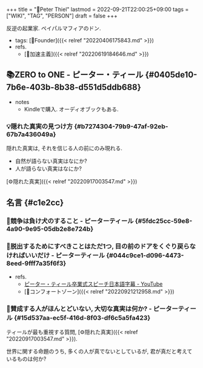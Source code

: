 +++
title = "👨Peter Thiel"
lastmod = 2022-09-21T22:00:25+09:00
tags = ["WIKI", "TAG", "PERSON"]
draft = false
+++

反逆の起業家. ペイパルマフィアのドン.

-   tags: [🔖Founder]({{< relref "20220406175843.md" >}})
-   refs.
    -   [📝加速主義]({{< relref "20220619184646.md" >}})


## 📚ZERO to ONE - ピーター・ティール {#0405de10-7b6e-403b-8b38-d551d5ddb688}

-   notes
    -   Kindleで購入. オーディオブックもある.


### 💡隠れた真実の見つけ方 {#b7274304-79b9-47af-92eb-67b7a436049a}

隠れた真実は, それを信じる人の前にのみ現れる.

-   自然が語らない真実はなにか?
-   人が語らない真実はなにか?

[⚙隠れた真実]({{< relref "20220917003547.md" >}})


## 名言 {#c1e2cc}


### 📜競争は負け犬のすること - ピーターティール {#5fdc25cc-59e8-4a90-9e95-05db2e8e724b}


### 📜脱出するためにすべきことはただ1つ, 目の前のドアをくぐり戻らなければいいだけ - ピーターティール {#044c9ce1-d096-4473-8eed-9fff7a35f6f3}

-   refs.
    -   [ピーター・ティール卒業式スピーチ日本語字幕 - YouTube](https://www.youtube.com/watch?v=sepRIIQvWyE)
    -   [📝コンフォートゾーン]({{< relref "20220921212958.md" >}})


### 📜賛成する人がほんとどいない, 大切な真実は何か? - ピーターティール {#15d537aa-ec5f-416d-8f03-df6c5a5fa423}

ティールが最も重視する質問, [⚙隠れた真実]({{< relref "20220917003547.md" >}}).

世界に関する命題のうち, 多くの人が真でないとしているが, 君が真だと考えているものは何か?

